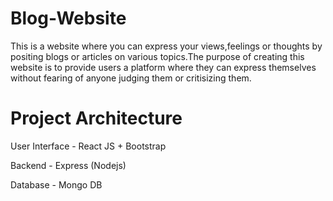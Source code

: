 # Blog-Website

This is a website where you can express your views,feelings or thoughts by positing blogs or articles on various topics.The purpose of creating this website is to provide users a platform where they can express themselves without fearing of anyone judging them or critisizing them.

# Project Architecture 
User Interface - React JS + Bootstrap

Backend - Express (Nodejs) 

Database - Mongo DB

